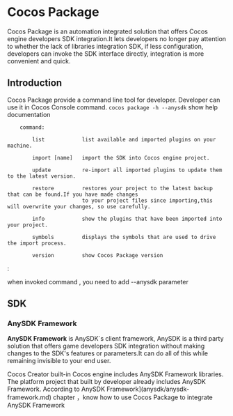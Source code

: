 # Cocos Package

Cocos Package is an automation integrated solution that offers Cocos engine developers SDK integration.It lets developers no longer pay attention to whether the lack of libraries integration SDK, if less configuration, developers can invoke the SDK interface directly, integration is more convenient and quick.

## Introduction

Cocos Package provide a command line tool for developer. Developer can use it in Cocos Console command. `cocos package -h --anysdk` show help documentation

```
	command:

        list            list available and imported plugins on your machine.

        import [name]   import the SDK into Cocos engine project.

        update          re-import all imported plugins to update them to the latest version.

        restore         restores your project to the latest backup that can be found.If you have made changes 
                        to your project files since importing,this will overwrite your changes, so use carefully.

        info            show the plugins that have been imported into your project.

        symbols         displays the symbols that are used to drive the import process.

        version         show Cocos Package version 
```
 : <p> when invoked command , you need to add --anysdk parameter </p>
 
## SDK

### AnySDK Framework

**AnySDK Framework** is AnySDK`s client framework, AnySDK is a third party solution that offers game developers SDK integration without making changes to the SDK's features or parameters.It can do all of this while remaining invisible to your end user.

Cocos Creator built-in Cocos engine includes AnySDK Framework libraries. The platform project that built by developer already includes AnySDK Framework. According to AnySDK Framework](anysdk/anysdk-framework.md) chapter ，know how to use Cocos Package to integrate AnySDK Framework



